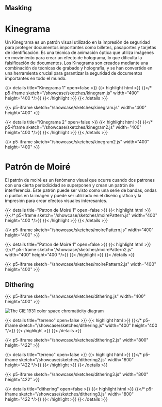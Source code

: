 ## Masking

# Kinegrama

Un Kinegrama es un patrón visual utilizado en la impresión de seguridad para proteger documentos importantes como billetes, pasaportes y tarjetas de identificación. Es una técnica de animación óptica que utiliza imágenes en movimiento para crear un efecto de holograma, lo que dificulta la falsificación de documentos. Los Kinegrams son creados mediante una combinación de técnicas de grabado y holografía, y se han convertido en una herramienta crucial para garantizar la seguridad de documentos importantes en todo el mundo.



{{< details title="Kinegrama 1" open=false >}}
{{< highlight html >}}
{{</* p5-iframe sketch="/showcase/sketches/kinegram.js" width="400" height="400 */>}}
{{< /highlight >}}
{{< /details >}}

{{< p5-iframe sketch="/showcase/sketches/kinegram.js" width="400" height="400" >}}

{{< details title="Kinegrama 2" open=false >}}
{{< highlight html >}}
{{</* p5-iframe sketch="/showcase/sketches/kinegram2.js" width="400" height="400 */>}}
{{< /highlight >}}
{{< /details >}}

{{< p5-iframe sketch="/showcase/sketches/kinegram2.js" width="400" height="400" >}}

# Patrón de Moiré

El patrón de moiré es un fenómeno visual que ocurre cuando dos patrones con una cierta periodicidad se superponen y crean un patrón de interferencia. Este patrón puede ser visto como una serie de bandas, ondas o puntos en la imagen y puede ser utilizado en el diseño gráfico y la impresión para crear efectos visuales interesantes.

{{< details title="Patron de Moiré 1" open=false >}}
{{< highlight html >}}
{{</* p5-iframe sketch="/showcase/sketches/moirePattern.js" width="400" height="400 */>}}
{{< /highlight >}}
{{< /details >}}

{{< p5-iframe sketch="/showcase/sketches/moirePattern.js" width="400" height="400" >}}

{{< details title="Patron de Moiré 1" open=false >}}
{{< highlight html >}}
{{</* p5-iframe sketch="/showcase/sketches/moirePattern2.js" width="400" height="400 */>}}
{{< /highlight >}}
{{< /details >}}

{{< p5-iframe sketch="/showcase/sketches/moirePattern2.js" width="400" height="400" >}}

## Dithering

{{< p5-iframe sketch="/showcase/sketches/dithering.js" width="400" height="400" >}}

![The CIE 1931 color space chromaticity diagram](https://cms.modumb.com/storage/magazine/_800x422/guia-practica-para-identificar-el-rostro-de-un-cliente-8282.jpg)

{{< details title="terreno" open=false >}}
{{< highlight html >}}
{{</* p5-iframe sketch="/showcase/sketches/dithering.js" width="400" height="400 */>}}
{{< /highlight >}}
{{< /details >}}

{{< p5-iframe sketch="/showcase/sketches/dithering2.js" width="800" height="422" >}}

{{< details title="terreno" open=false >}}
{{< highlight html >}}
{{</* p5-iframe sketch="/showcase/sketches/dithering2.js" width="800" height="422 */>}}
{{< /highlight >}}
{{< /details >}}

{{< p5-iframe sketch="/showcase/sketches/dithering3.js" width="800" height="422" >}}

{{< details title="dithering" open=false >}}
{{< highlight html >}}
{{</* p5-iframe sketch="/showcase/sketches/dithering3.js" width="800" height="422 */>}}
{{< /highlight >}}
{{< /details >}}